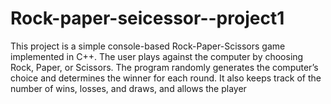 # Rock-paper-seicessor--project1
This project is a simple console-based Rock-Paper-Scissors game implemented in C++. The user plays against the computer by choosing Rock, Paper, or Scissors. The program randomly generates the computer’s choice and determines the winner for each round. It also keeps track of the number of wins, losses, and draws, and allows the player
